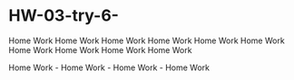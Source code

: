 # HW-03-try-6-
Home Work
Home Work
Home Work
Home Work
Home Work
Home Work
Home Work
Home Work
Home Work
Home Work

Home Work - Home Work - Home Work - Home Work
